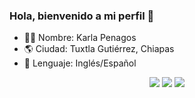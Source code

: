 ### Hola, bienvenido a mi perfil 💜
- 🙎‍♀️ Nombre: Karla Penagos
- 🌎 Ciudad: Tuxtla Gutiérrez, Chiapas
- 👅 Lenguaje: Inglés/Español

<div align="center">
  <a href="https://www.instagram.com/karlapenags/" target="_blank"><img src="https://img.shields.io/badge/-Instagram-%23E4405F?style=for-the-badge&logo=instagram&logoColor=white" target="_blank"></a>
  <a href="https://www.linkedin.com/in/karla-penagos/" target="_blank"><img src="https://img.shields.io/badge/-LinkedIn-%230077B5?style=for-the-badge&logo=linkedin&logoColor=white" target="_blank"></a> 
  <a href="mailto:karlapenagos0@gmail.com"><img src="https://img.shields.io/badge/-Gmail-%23333?style=for-the-badge&logo=gmail&logoColor=white&color=red" target="_blank"></a>
</div>
